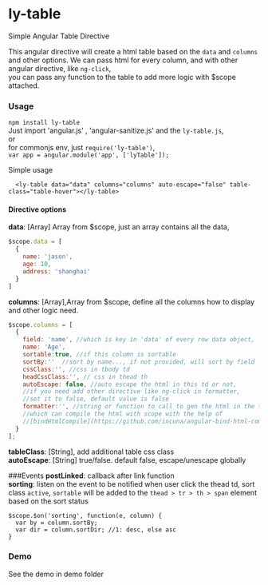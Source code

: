 # ly-table
Simple Angular Table Directive

This angular directive will create a html table based on the `data` and `columns` and other options.
We can pass html for every column, and with other angular directive, like `ng-click`,  
you can pass any function to the table to add more logic with $scope attached.

### Usage

`npm install ly-table`  
Just import 'angular.js' , 'angular-sanitize.js' and the `ly-table.js`,  
or  
for commonjs env, just `require('ly-table')`,  
`var app = angular.module('app', ['lyTable']);`

Simple usage
```
  <ly-table data="data" columns="columns" auto-escape="false" table-class="table-hover"></ly-table>
```

#### Directive options
**data**: [Array] Array from $scope, just an array contains all the data,
```javascript
$scope.data = [
  {
    name: 'jason',
    age: 10,
    address: 'shanghai'
  }
]
```
**columns**: [Array],Array from $scope, define all the columns how to display and other logic need.
```javascript
$scope.columns = [
  {
    field: 'name', //which is key in 'data' of every row data object,
    name: 'Age',
    sortable:true, //if this column is sortable
    sortBy:''  //sort by name..., if not provided, will sort by field
    cssClass:'', //css in tbody td
    headCssClass:'', // css in thead th
    autoEscape: false, //auto escape the html in this td or not,
    //if you need add other directive like ng-click in formatter,
    //set it to false, default value is false
    formatter:'', //string or function to call to gen the html in the td,
    //which can compile the html with scope with the help of      
    //[bindHtmlCompile](https://github.com/incuna/angular-bind-html-compile) directive, see demo
  }
];
```
**tableClass**: [String], add additional table css class  
**autoEscape**: [String] true/false. default false, escape/unescape globally  

###Events
**postLinked**: callback after link function  
**sorting**: listen on the event to be notified when user click the thead td,
sort class `active`, `sortable` will be added to the `thead > tr > th > span` element based on the sort status   
  ```
  $scope.$on('sorting', function(e, column) {
    var by = column.sortBy;
    var dir = column.sortDir; //1: desc, else asc
  }
  ```

### Demo
See the demo in demo folder
